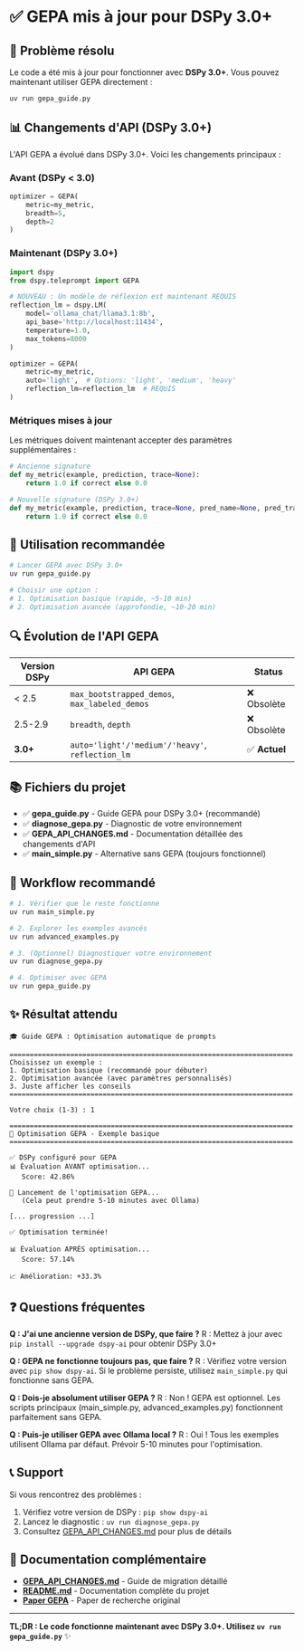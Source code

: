 # ✅ GEPA mis à jour pour DSPy 3.0+

## 🎉 Problème résolu

Le code a été mis à jour pour fonctionner avec **DSPy 3.0+**. Vous pouvez maintenant utiliser GEPA directement :

```bash
uv run gepa_guide.py
```

## 📊 Changements d'API (DSPy 3.0+)

L'API GEPA a évolué dans DSPy 3.0+. Voici les changements principaux :

### Avant (DSPy < 3.0)
```python
optimizer = GEPA(
    metric=my_metric,
    breadth=5,
    depth=2
)
```

### Maintenant (DSPy 3.0+)
```python
import dspy
from dspy.teleprompt import GEPA

# NOUVEAU : Un modèle de réflexion est maintenant REQUIS
reflection_lm = dspy.LM(
    model='ollama_chat/llama3.1:8b',
    api_base='http://localhost:11434',
    temperature=1.0,
    max_tokens=8000
)

optimizer = GEPA(
    metric=my_metric,
    auto='light',  # Options: 'light', 'medium', 'heavy'
    reflection_lm=reflection_lm  # REQUIS
)
```

### Métriques mises à jour

Les métriques doivent maintenant accepter des paramètres supplémentaires :

```python
# Ancienne signature
def my_metric(example, prediction, trace=None):
    return 1.0 if correct else 0.0

# Nouvelle signature (DSPy 3.0+)
def my_metric(example, prediction, trace=None, pred_name=None, pred_trace=None):
    return 1.0 if correct else 0.0
```

## 🚀 Utilisation recommandée

```bash
# Lancer GEPA avec DSPy 3.0+
uv run gepa_guide.py

# Choisir une option :
# 1. Optimisation basique (rapide, ~5-10 min)
# 2. Optimisation avancée (approfondie, ~10-20 min)
```

## 🔍 Évolution de l'API GEPA

| Version DSPy | API GEPA | Status |
|--------------|----------|--------|
| < 2.5  | `max_bootstrapped_demos`, `max_labeled_demos` | ❌ Obsolète |
| 2.5-2.9   | `breadth`, `depth` | ❌ Obsolète |
| **3.0+**  | `auto='light'/'medium'/'heavy'`, `reflection_lm` | ✅ **Actuel** |

## 📚 Fichiers du projet

- ✅ **gepa_guide.py** - Guide GEPA pour DSPy 3.0+ (recommandé)
- ✅ **diagnose_gepa.py** - Diagnostic de votre environnement
- ✅ **GEPA_API_CHANGES.md** - Documentation détaillée des changements d'API
- ✅ **main_simple.py** - Alternative sans GEPA (toujours fonctionnel)

## 🎯 Workflow recommandé

```bash
# 1. Vérifier que le reste fonctionne
uv run main_simple.py

# 2. Explorer les exemples avancés
uv run advanced_examples.py

# 3. (Optionnel) Diagnostiquer votre environnement
uv run diagnose_gepa.py

# 4. Optimiser avec GEPA
uv run gepa_guide.py
```

## ✨ Résultat attendu

```
🎓 Guide GEPA : Optimisation automatique de prompts

======================================================================
Choisissez un exemple :
1. Optimisation basique (recommandé pour débuter)
2. Optimisation avancée (avec paramètres personnalisés)
3. Juste afficher les conseils
======================================================================

Votre choix (1-3) : 1

======================================================================
🔧 Optimisation GEPA - Exemple basique
======================================================================

✅ DSPy configuré pour GEPA
📊 Évaluation AVANT optimisation...
   Score: 42.86%

🧬 Lancement de l'optimisation GEPA...
   (Cela peut prendre 5-10 minutes avec Ollama)

[... progression ...]

✅ Optimisation terminée!

📊 Évaluation APRÈS optimisation...
   Score: 57.14%

📈 Amélioration: +33.3%
```

## ❓ Questions fréquentes

**Q : J'ai une ancienne version de DSPy, que faire ?**
R : Mettez à jour avec `pip install --upgrade dspy-ai` pour obtenir DSPy 3.0+

**Q : GEPA ne fonctionne toujours pas, que faire ?**
R : Vérifiez votre version avec `pip show dspy-ai`. Si le problème persiste, utilisez `main_simple.py` qui fonctionne sans GEPA.

**Q : Dois-je absolument utiliser GEPA ?**
R : Non ! GEPA est optionnel. Les scripts principaux (main_simple.py, advanced_examples.py) fonctionnent parfaitement sans GEPA.

**Q : Puis-je utiliser GEPA avec Ollama local ?**
R : Oui ! Tous les exemples utilisent Ollama par défaut. Prévoir 5-10 minutes pour l'optimisation.

## 📞 Support

Si vous rencontrez des problèmes :

1. Vérifiez votre version de DSPy : `pip show dspy-ai`
2. Lancez le diagnostic : `uv run diagnose_gepa.py`
3. Consultez [GEPA_API_CHANGES.md](GEPA_API_CHANGES.md) pour plus de détails

## 📖 Documentation complémentaire

- **[GEPA_API_CHANGES.md](GEPA_API_CHANGES.md)** - Guide de migration détaillé
- **[README.md](README.md)** - Documentation complète du projet
- **[Paper GEPA](https://arxiv.org/abs/2507.19457)** - Paper de recherche original

---

**TL;DR : Le code fonctionne maintenant avec DSPy 3.0+. Utilisez `uv run gepa_guide.py`** ✨
